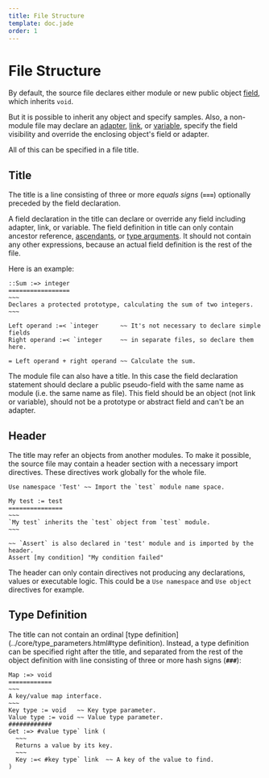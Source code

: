```yaml
---
title: File Structure
template: doc.jade
order: 1
---
```


File Structure
==============
<!--
Copyright (C) 2010-2013 Ruslan Lopatin.
Permission is granted to copy, distribute and/or modify this document
under the terms of the GNU Free Documentation License, Version 1.3
or any later version published by the Free Software Foundation;
with no Invariant Sections, no Front-Cover Texts, and no Back-Cover Texts.
A copy of the license is included in the section entitled "GNU
Free Documentation License".
-->

By default, the source file declares either module or new public object
[field](../objects/fields.html), which inherits `void`.

But it is possible to inherit any object and specify samples. Also, a non-module
file may declare an [adapter](../objects/adapters.html),
[link](../core/links.html), or [variable](../core/variables.html), specify the
field visibility and override the enclosing object's field or adapter.

All of this can be specified in a file title.


Title
-----

The title is a line consisting of three or more _equals signs_ (**`===`**)
optionally preceded by the field declaration.

A field declaration in the title can declare or override any field including
adapter, link, or variable. The field definition in title can only contain
ancestor reference, [ascendants](../objects/samples.html#ascendants-expression),
or [type arguments](../core/type_parameters.html#type-arguments). It should not
contain any other expressions, because an actual field definition is the rest of
the file.

Here is an example:
```o42a
::Sum :=> integer
=================
~~~
Declares a protected prototype, calculating the sum of two integers.
~~~

Left operand :=< `integer      ~~ It's not necessary to declare simple fields
Right operand :=< `integer     ~~ in separate files, so declare them here.

= Left operand + right operand ~~ Calculate the sum.
```

The module file can also have a title. In this case the field declaration
statement should declare a public pseudo-field with the same name as module
(i.e. the same name as file). This field should be an object (not link or
variable), should not be a prototype or abstract field and can't be an adapter.


Header
------

The title may refer an objects from another modules. To make it possible, the
source file may contain a header section with a necessary import directives.
These directives work globally for the whole file.

```o42a
Use namespace 'Test' ~~ Import the `test` module name space.

My test := test
===============
~~~
`My test` inherits the `test` object from `test` module.
~~~

~~ `Assert` is also declared in 'test' module and is imported by the header.
Assert [my condition] "My condition failed"
```

The header can only contain directives not producing any declarations, values or
executable logic. This could be a `Use namespace` and `Use object` directives
for example.


Type Definition
---------------

The title can not contain an ordinal
[type definition](../core/type_parameters.html#type definition). Instead, a type
definition can be specified right after the title, and separated from the rest
of the object definition with line consisting of three or more hash signs
(**`###`**):

```o42a
Map :=> void
============
~~~
A key/value map interface.
~~~
Key type := void   ~~ Key type parameter.
Value type := void ~~ Value type parameter.
############
Get :=> #value type` link (
  ~~~
  Returns a value by its key.
  ~~~
  Key :=< #key type` link  ~~ A key of the value to find.
)
```
